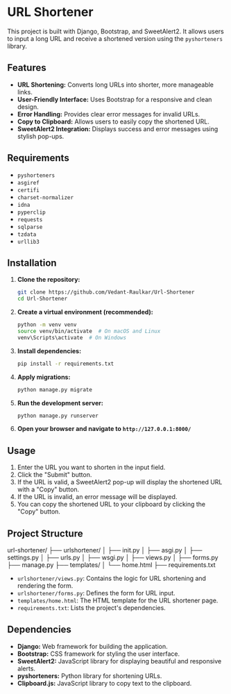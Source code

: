 # URL Shortener 

This project is built with Django, Bootstrap, and SweetAlert2. It allows users to input a long URL and receive a shortened version using the `pyshorteners` library.

## Features

-   **URL Shortening:** Converts long URLs into shorter, more manageable links.
-   **User-Friendly Interface:** Uses Bootstrap for a responsive and clean design.
-   **Error Handling:** Provides clear error messages for invalid URLs.
-   **Copy to Clipboard:** Allows users to easily copy the shortened URL.
-   **SweetAlert2 Integration:** Displays success and error messages using stylish pop-ups.

## Requirements

-   `pyshorteners` 
-   `asgiref`
-   `certifi`
-   `charset-normalizer`
-   `idna`
-   `pyperclip`
-   `requests`
-   `sqlparse`
-   `tzdata`
-   `urllib3`

## Installation

1.  **Clone the repository:**

    ```bash
    git clone https://github.com/Vedant-Raulkar/Url-Shortener
    cd Url-Shortener
    ```

2.  **Create a virtual environment (recommended):**

    ```bash
    python -m venv venv
    source venv/bin/activate  # On macOS and Linux
    venv\Scripts\activate  # On Windows
    ```

3.  **Install dependencies:**

    ```bash
    pip install -r requirements.txt
    ```

4.  **Apply migrations:**

    ```bash
    python manage.py migrate
    ```

5.  **Run the development server:**

    ```bash
    python manage.py runserver
    ```

6.  **Open your browser and navigate to `http://127.0.0.1:8000/`**

## Usage

1.  Enter the URL you want to shorten in the input field.
2.  Click the "Submit" button.
3.  If the URL is valid, a SweetAlert2 pop-up will display the shortened URL with a "Copy" button.
4.  If the URL is invalid, an error message will be displayed.
5.  You can copy the shortened URL to your clipboard by clicking the "Copy" button.

## Project Structure

url-shortener/
├── urlshortener/
│   ├── init.py
│   ├── asgi.py
│   ├── settings.py
│   ├── urls.py
│   ├── wsgi.py
│   ├── views.py
│   ├── forms.py
├── manage.py
├── templates/
│   └── home.html
├── requirements.txt


- `urlshortener/views.py`: Contains the logic for URL shortening and rendering the form.
- `urlshortener/forms.py`: Defines the form for URL input.
- `templates/home.html`: The HTML template for the URL shortener page.
- `requirements.txt`: Lists the project's dependencies.

## Dependencies

-   **Django:** Web framework for building the application.
-   **Bootstrap:** CSS framework for styling the user interface.
-   **SweetAlert2:** JavaScript library for displaying beautiful and responsive alerts.
-   **pyshorteners:** Python library for shortening URLs.
-   **Clipboard.js:** JavaScript library to copy text to the clipboard.


